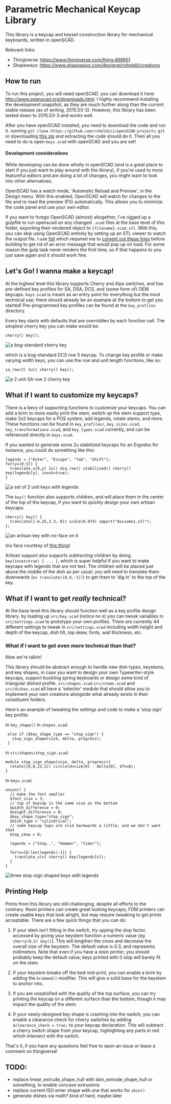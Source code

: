 # Parametric Mechanical Keycap Library

This library is a keycap and keyset construction library for mechanical keyboards, written in openSCAD.

Relevant links:
* Thingiverse: https://www.thingiverse.com/thing:468651
* Shapeways: https://www.shapeways.com/designer/rsheldiii/creations

## How to run

To run this project, you will need openSCAD. you can download it here: http://www.openscad.org/downloads.html. I highly recommend installing the development snapshot, as they are much further along than the current stable release (as of writing, 2015.03-3). However, this library has been tested down to 2015.03-3 and works well.

After you have openSCAD installed, you need to download the code and run it. running `git clone https://github.com/rsheldiii/openSCAD-projects.git` or downloading [this zip](https://github.com/rsheldiii/openSCAD-projects/archive/master.zip) and extracting the code should do it. Then all you need to do is open `keys.scad` with openSCAD and you are set!

#### Development considerations

While developing can be done wholly in openSCAD (and is a great place to start if you just want to play around with the library), if you're used to more featureful editors and are doing a lot of changes, you might want to look into other alternatives.

OpenSCAD has a watch mode, 'Automatic Reload and Preview', in the Design menu. With this enabled, OpenSCAD will watch for changes to the file and re-load the preview (F5) automatically. This allows you to minimize the code panel and use your own editor.

If you want to forego OpenSCAD (almost) altogether, I've rigged up a gulpfile to run openscad on any changed `.scad` files at the base level of this folder, exporting their rendered object to `{filename}.scad.stl`. With this, you can skip using OpenSCAD entirely by setting up an STL viewer to watch the output file. I use [fstl](https://github.com/mkeeter/fstl) which required me to [coment out these lines](https://github.com/mkeeter/fstl/blob/master/src/window.cpp#L123-L126) before building to get rid of an error message that would pop up on load. For some reason the gulp task never renders the first time, so if that happens to you just save again and it should work fine.

## Let's Go! I wanna make a keycap!

At the highest level this library supports Cherry and Alps switches, and has pre-defined key profiles for SA, DSA, DCS, and (some form of) OEM keycaps. `keys.scad` is meant as an entry point for everything but the most technical use; there should already be an example at the bottom to get you started! Pre-programmed key profiles can be found at the `key_profiles` directory.

Every key starts with defaults that are overridden by each function call. The simplest cherry key you can make would be:

```
cherry() key();
```
![a bog-standard cherry key](assets/example1.JPG)



which is a bog-standard DCS row 5 keycap. To change key profile or make varying width keys, you can use the row and unit length functions, like so:

```
sa_row(2) 2u() cherry() key();
```

![a 2 unit SA row 2 cherry key](assets/example2.JPG)

## What if I want to customize my keycaps?

There is a bevy of supporting functions to customize your keycaps. You can add a brim to more easily print the stem, switch up the stem support type, make 2x2 keycaps for a POS system, add legends, rotate stems, and more. These functions can be found in `key_profiles/`, `key_sizes.scad`, `key_transformations.scad`, and `key_types.scad` currently, and can be referenced directly in `keys.scad`.

If you wanted to generate some 2u stabilized keycaps for an Ergodox for instance, you could do something like this:

```
legends = ["Enter", "Escape", "Tab", "Shift"];
for(y=[0:3]) {
  translate_u(0,y) 2u() dsa_row() stabilized() cherry() key(legends[y], inset=true);
}
```

![a set of 2 unit keys with legends](assets/example3.JPG)

The `key()` function also supports children, and will place them in the center of the top of the keycap, if you want to quickly design your own artisan keycaps:

```
cherry() key() {
  translate([-6.25,2.3,-0]) scale(0.074) import("Assieme1.stl");
};
```

![an artisan key with no-face on it](assets/example4.JPG)

(no face courtesy of [this thing](https://www.thingiverse.com/thing:519727/))

Artisan support also supports _subtracting_ children by doing `key(inset=true) { ... }`, which is super helpful if you want to make keycaps with legends that are not text. The children will be placed just above the middle of the dish as per usual; you will need to translate them downwards (`ex translate([0,0,-1])`) to get them to 'dig in' to the top of the key.

## What if I want to get _really_ technical?

At the base level this library should function well as a key profile design library. by loading up `src/key.scad` (notice no s) you can tweak variables in `src/settings.scad` to prototype your own profiles. There are currently 44 different settings to tweak in `src/settings.scad` including width height and depth of the keycap, dish tilt, top skew, fonts, wall thickness, etc.

### What if I want to get even more technical than that?

Now we're talkin!

This library should be abstract enough to handle new dish types, keystems, and key shapes, in case you want to design your own Typewriter-style keycaps, support buckling spring keyboards or design some kind of triangular dished profile. `src/shapes.scad` `src/stems.scad` and `src/dishes.scad` all have a 'selector' module that should allow you to implement your own creations alongside what already exists in their constituent folders.

Here's an example of tweaking the settings and code to make a 'stop sign' key profile:

In `key_shape()` in `shapes.scad`:

```
 else if ($key_shape_type == "stop_sign") {
   stop_sign_shape(size, delta, progress);
 }
```

in `src/shapes/stop_sign.scad`:

```
module stop_sign_shape(size, delta, progress){
  rotate([0,0,22.5]) circle(d=size[0] - delta[0], $fn=8);
}
```

In `keys.scad`:

```
union() {
  // make the font smaller
  $font_size = 3;
  // top of keycap is the same size as the bottom
  $width_difference = 0;
  $height_difference = 0;
  $key_shape_type="stop_sign";
  $dish_type = "cylindrical";
  // some keycap tops are slid backwards a little, and we don't want that
  $top_skew = 0;

  legends = ["Stop..", "Hammer", "time!"];

  for(x=[0:len(legends)-1]) {
    translate_u(x) cherry() key(legends[x]);
  }
}
```

![three stop-sign shaped keys with legends](assets/example5.JPG)

## Printing Help

Prints from this library are still challenging, despite all efforts to the contrary. Resin printers can create great looking keycaps; FDM printers can create usable keys that look alright, but may require tweaking to get prints acceptable. There are a few quick things that you can do:

1. If your stem isn't fitting in the switch, try upping the slop factor, accessed by giving your keystem function a numeric value (eg `cherry(0.5) key()`). This will lengthen the cross and decrease the overall size of the keystem. The default value is 0.3, and represents millimeters. Note that even if you have a resin printer, you should probably keep the default value; keys printed with 0 slop will barely fit on the stem.

2. If your keystem breaks off the bed mid-print, you can enable a brim by adding the `brimmed()` modifier. This will give a solid base for the keystem to anchor into.

3. If you are unsatisfied with the quality of the top surface, you can try printing the keycap on a different surface than the bottom, though it may impact the quality of the stem.

4. If your newly-designed key shape is crashing into the switch, you can enable a clearance check for cherry switches by adding `$clearance_check = true;` to your keycap declaration. This will subtract a cherry switch shape from your keycap, highlighting any parts in red which intersect with the switch.

That's it, if you have any questions feel free to open an issue or leave a comment on thingiverse!

## TODO:
 * replace linear_extrude_shape_hull with skin_extrude_shape_hull or something, to enable concave extrusions
 * replace current ISO enter shape with one that works for `skin()`
 * generate dishes via math? kind of hard, maybe later
